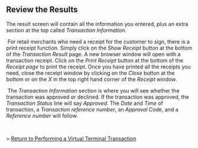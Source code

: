 Review the Results
---

<span>The result screen will contain all the information you entered, plus an extra section at the top called <em>Transaction Information</em>.</span>

<span>&nbsp;For retail merchants who need a receipt for the customer to sign, there is a print receipt function. Simply click on the <em>Show Receipt</em> button at the bottom of the <em>Transaction Result</em> page. A new browser window will open with a transaction receipt. Click on the <em>Print Receipt</em> button at the bottom of the <em>Receipt page</em> to print the receipt. Once you have printed all the receipts you need, close the receipt window by clicking on the <em>Close </em>button at the bottom or on the <em>X</em> in the top right hand corner of the <em>Receipt</em> window.</span>

<span>&nbsp;The <em>Transaction Information</em> section is where you will see whether the transaction was approved or declined. If the transaction was approved, the <em>Transaction Status</em> line will say <em>Approved</em>. The <em>Date</em> and <em>Time</em> of transaction, a <em>Transaction reference</em> <em>number</em>, an <em>Approval Code</em>, and a <em>Reference number</em> will follow.</span>

&nbsp;

<span>> <a href="http://docs.firstdata.com/org/gateway/node/139">Return to Performing a Virtual Terminal Transaction</a></span>

<span>&nbsp;</span>
